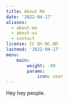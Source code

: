 ```yaml
---
title: About Me
date: '2022-04-17'
aliases:
  - about-me
  - about-us
  - contact
license: CC BY-NC-ND
lastmod: '2022-04-17'
menu:
    main: 
        weight: -90
        params:
            icon: user
---
```


Hey hey people.
